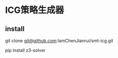 # ICG策略生成器 

## install
git clone git@github.com:IamChenJianrui/smt-icg.git

pip install z3-solver

